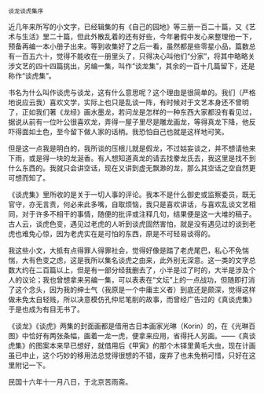     谈龙谈虎集序 

   近几年来所写的小文字，已经辑集的有《自己的园地》等三册一百二十篇，又《艺术与生活》里二十篇，但此外散乱着的还有好些，今年暑假中发心来整理他一下，预备再编一本小册子出来。等到收集好了之后一看，虽然都是些零星小品，篇数总有一百五六十，觉得不能收在一册里头了，只得决心叫他们“分家”，将其中略略关涉文艺的四十四篇挑出，另编一集，叫作“谈龙集”，其余的一百十几篇留下，还是称作“谈虎集”。

   书名为什么叫作谈虎与谈龙，这有什么意思呢？这个理由是很简单的。我们（严格地说应云我）喜欢文学，实际上也只是乱谈一阵，有时候对于文艺本身还不曾明了，正如我们著《龙经》画水墨龙，若问龙是怎样的一种东西大家都没有看见过，据说从前有一位叶公很喜欢龙，弄得一屋子里尽是雕龙画龙，等得真龙下降，他反吓得面如土色，至今留下做人家的话柄。我恐怕自己也就是这样地可笑。

   但是这一点我是明白的，我所谈的压根儿就是假龙，不过姑妄谈之，并不想请他来下雨，或是得一块的龙涎香。有人想知道真龙的请去找豢龙氏去，我这里是找不到什么东西的。我就只会讲空话，现在又讲到虚无飘渺的龙，那么其空话之空自然更可想而知了。

   《谈虎集》里所收的是关于一切人事的评论。我本不是什么御史或监察委员，既无官守，亦无言责，何必来此多嘴，自取烦恼，我只是喜欢讲话，与喜欢乱谈文艺相同，对于许多不相干的事情，随便的批评或注释几句，结果便是这一大堆的稿子。古人云，谈虎色变，遇见过老虎的人听到谈虎固然害怕，就是没有遇见过的谈到老虎也难免心惊，因为老虎实在是可怕的东西，原是不可轻易谈得的。

   我这些小文，大抵有点得罪人得罪社会，觉得好像是踏了老虎尾巴，私心不免惴惴，大有色变之虑，这是我所以集名谈虎之由来，此外别无深意。这一类的文字总数大约在二百篇以上，但是有一部分经我删去了，小半是过了时的，大半是涉及个人的议论；我也曾想拿来另编一集，可以表表在“文坛”上的一点战功，但随即打消了这个念头，因为我的绅士气（我原是一个中庸主义者）到底还是颇深，觉得这样做未免太自轻贱，所以决意模仿孔仲尼笔削的故事，而曾经广告过的《真谈虎集》于是也成为有目无书了。

   《谈龙》《谈虎》两集的封面画都是借用古日本画家光琳（Korin）的，在《光琳百图》中恰好有两张条幅，画着一龙一虎，便拿来应用，省得托人另画。——《真谈虎集》的图案本来早已想好，就借用后《甲寅》的那个木铎里黄毛大虫，现在计画虽已中止，这个巧妙的移用法总觉得很想的不错，废弃了也未免稍可惜，只好在这里附记一下。

   民国十六年十一月八日，于北京苦雨斋。

